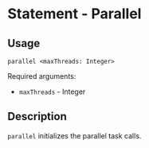 # Statement - Parallel

## Usage

`parallel <maxThreads: Integer>`

Required arguments:

- `maxThreads` - Integer

## Description

`parallel` initializes the parallel task calls.